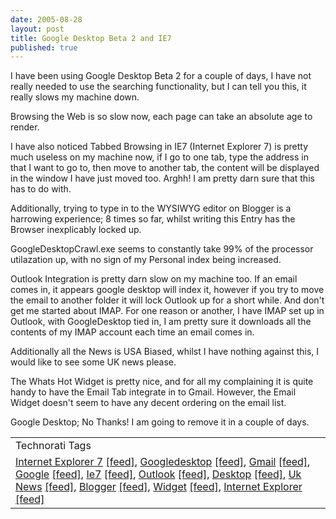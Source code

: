 ```yaml
---
date: 2005-08-28
layout: post
title: Google Desktop Beta 2 and IE7
published: true
---
```

I have been using Google Desktop Beta 2 for a couple of days, I have not really needed to use the searching functionality, but I can tell you this, it really slows my machine down.<p />Browsing the Web is so slow now,  each page can take an absolute age to render.<p />I have also noticed Tabbed Browsing in IE7 (Internet Explorer 7) is pretty much useless on my machine now, if I go to one tab, type the address in that I want to go to, then move to another tab, the content will be displayed in the window I have just moved too. Arghh!  I am pretty darn sure that this has to do with. <p />Additionally, trying to type in to the WYSIWYG editor on Blogger is a harrowing experience; 8 times so far, whilst writing this Entry has the Browser inexplicably locked up.<p />GoogleDesktopCrawl.exe seems to constantly take 99% of the processor utilazation up, with no sign of my Personal index being increased.<p />Outlook Integration is pretty darn slow on my machine too.  If an email comes in, it appears google desktop will index it, however if you try to move the email to another folder it will lock Outlook up for a short while.  And don't get me started about IMAP.   For one reason or another, I have IMAP set up in Outlook, with GoogleDesktop tied in, I am pretty sure it downloads all the contents of my IMAP account each time an email comes in.<p />Additionally all the News is USA Biased, whilst I have nothing against this, I would like to see some UK news please.<p />The Whats Hot Widget is pretty nice, and for all my complaining it is quite handy to have the Email Tab integrate in to Gmail.   However, the Email Widget doesn't seem to have any decent ordering on the email list.<p />Google Desktop; No Thanks!  I am going to remove it in a couple of days. <p /><table class="TechnoratiHead TagHeader">
<tr><td>Technorati Tags</td></tr>
<tr class="Technorati"><td>
<a href="http://www.technorati.com/tag/Internet%20Explorer%207" class="Tag" rel="tag">Internet Explorer 7</a> <a href="http://feeds.technorati.com/feed/posts/tag/Internet%20Explorer%207" class="Tag">[feed]</a>, <a href="http://www.technorati.com/tag/Googledesktop" class="Tag" rel="tag">Googledesktop</a> <a href="http://feeds.technorati.com/feed/posts/tag/Googledesktop" class="Tag">[feed]</a>, <a href="http://www.technorati.com/tag/Gmail" class="Tag" rel="tag">Gmail</a> <a href="http://feeds.technorati.com/feed/posts/tag/Gmail" class="Tag">[feed]</a>, <a href="http://www.technorati.com/tag/Google" class="Tag" rel="tag">Google</a> <a href="http://feeds.technorati.com/feed/posts/tag/Google" class="Tag">[feed]</a>, <a href="http://www.technorati.com/tag/Ie7" class="Tag" rel="tag">Ie7</a> <a href="http://feeds.technorati.com/feed/posts/tag/Ie7" class="Tag">[feed]</a>, <a href="http://www.technorati.com/tag/Outlook" class="Tag" rel="tag">Outlook</a> <a href="http://feeds.technorati.com/feed/posts/tag/Outlook" class="Tag">[feed]</a>, <a href="http://www.technorati.com/tag/Desktop" class="Tag" rel="tag">Desktop</a> <a href="http://feeds.technorati.com/feed/posts/tag/Desktop" class="Tag">[feed]</a>, <a href="http://www.technorati.com/tag/Uk%20News" class="Tag" rel="tag">Uk News</a> <a href="http://feeds.technorati.com/feed/posts/tag/Uk%20News" class="Tag">[feed]</a>, <a href="http://www.technorati.com/tag/Blogger" class="Tag" rel="tag">Blogger</a> <a href="http://feeds.technorati.com/feed/posts/tag/Blogger" class="Tag">[feed]</a>, <a href="http://www.technorati.com/tag/Widget" class="Tag" rel="tag">Widget</a> <a href="http://feeds.technorati.com/feed/posts/tag/Widget" class="Tag">[feed]</a>, <a href="http://www.technorati.com/tag/Internet%20Explorer" class="Tag" rel="tag">Internet Explorer</a> <a href="http://feeds.technorati.com/feed/posts/tag/Internet%20Explorer" class="Tag">[feed]</a>
</td></tr>
</table><div class="blogger-post-footer"><img class="posterous_download_image" src="https://blogger.googleusercontent.com/tracker/8109338-112524551465039167?l=www.kinlan.co.uk%2Findex.html" height="1" alt="" width="1" /></div>


